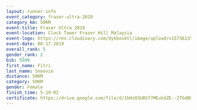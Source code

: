 ```yaml
---
layout: runner-info 
event_category: fraser-ultra-2019 
category_km: 50KM 
event-title: Fraser Ultra 2019 
event-location: Clock Tower Fraser Hill Malaysia 
event-logo: https://res.cloudinary.com/dykbosktl/image/upload/v1573613535/Logo/logo_mfst7w.jpg
event-date: 08-17-2019 
overall_rank: 5
gender_rank: 2
bib: 5509
first_name: Fitri
last_name: Snoovie
distance: 50KM
category: 50KM
gender: Female
finish_time: 5-19-02
certificate: https://drive.google.com/file/d/1bHz83UBSf7MEuhdZE--2TGdBUD0OYEit/view?usp=sharing
---
```

